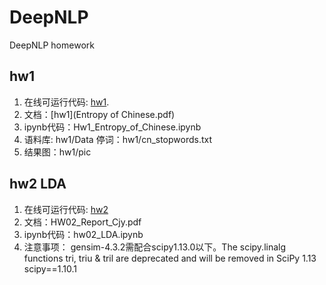 # DeepNLP
DeepNLP homework
## hw1
1. 在线可运行代码: [hw1](https://deepnote.com/workspace/first-deepnote-workspace-f52f-2994-27f9a2f0-184e-41d8-8f48-a8cbd41f9db9/project/DeepNLP-2cb3a74c-06a9-4cf0-b3a4-3a0dc0022150/notebook/Hw1_Entropy_of_Chinese-6289d877b117468a87681faba1d6dee4).
2. 文档：[hw1](Entropy of Chinese.pdf)
3. ipynb代码：Hw1_Entropy_of_Chinese.ipynb
4. 语料库: hw1/Data
   停词：hw1/cn_stopwords.txt
5. 结果图：hw1/pic

## hw2 LDA
1. 在线可运行代码: [hw2](https://deepnote.com/workspace/first-deepnote-workspace-f52f-2994-27f9a2f0-184e-41d8-8f48-a8cbd41f9db9/project/DeepNLP-2cb3a74c-06a9-4cf0-b3a4-3a0dc0022150/notebook/Hw2_LDA-297ec172dce14ec78249396cdf72a446)
2. 文档：HW02_Report_Cjy.pdf
3. ipynb代码：hw02_LDA.ipynb
4. 注意事项：
   gensim-4.3.2需配合scipy1.13.0以下。The scipy.linalg functions tri, triu & tril are deprecated and will be removed in SciPy 1.13
   scipy==1.10.1
   
